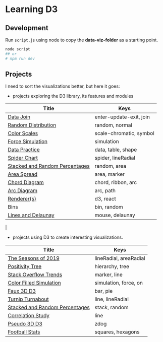 # Learning D3

## Development

Run `script.js` using node to copy the **data-viz-folder** as a starting point.

```bash
node script
## or
# npm run dev
```

## Projects

I need to sort the visualizations better, but here it goes:

- projects exploring the D3 library, its features and modules

| Title                                                                         | Keys                    |
| ----------------------------------------------------------------------------- | ----------------------- |
| [Data Join](https://codepen.io/borntofrappe/pen/wvaxwdY)                      | enter-update-exit, join |
| [Random Distribution](https://codepen.io/borntofrappe/pen/wvKwRoB)            | random, normal          |
| [Color Scales](https://codepen.io/borntofrappe/pen/yLYJpKq)                   | scale-chromatic, symbol |
| [Force Simulation](https://codepen.io/borntofrappe/pen/GRpNqpd)               | simulation              |
| [Data Practice](https://codepen.io/borntofrappe/pen/pojPJGa)                  | data, table, shape      |
| [Spider Chart](https://codepen.io/borntofrappe/pen/ZEbZxgb)                   | spider, lineRadial      |
| [Stacked and Random Percentages](https://codepen.io/borntofrappe/pen/QWjeEEg) | random, area            |
| [Area Spread](https://codepen.io/borntofrappe/pen/dyGbWLq)                    | area, marker            |
| [Chord Diagram](https://codepen.io/borntofrappe/pen/gOPObrL)                  | chord, ribbon, arc      |
| [Arc Diagram](https://codepen.io/borntofrappe/pen/RwrwdVv)                    | arc, path               |
| [Renderer(s)](https://codepen.io/borntofrappe/pen/zYrGwZV)                    | d3, react               |
| Bins                                                                          | bin, random             |
| [Lines and Delaunay](https://codepen.io/borntofrappe/pen/ExNQbax)             | mouse, delaunay         |

|

- projects using D3 to create interesting visualizations.

| Title                                                                         | Keys                   |
| ----------------------------------------------------------------------------- | ---------------------- |
| [The Seasons of 2019](https://codepen.io/borntofrappe/pen/jOPeKZp)            | lineRadial, areaRadial |
| [Positivity Tree](https://codepen.io/borntofrappe/pen/eYpNRRX)                | hierarchy, tree        |
| [Stack Overflow Trends](https://codepen.io/borntofrappe/pen/oNjjdeZ)          | marker, line           |
| [Color Filled Simulation](https://codepen.io/borntofrappe/pen/dyYOBzV)        | simulation, force, on  |
| [Faux 3D D3](https://codepen.io/borntofrappe/pen/NWGeZNV)                     | bar, pie               |
| [Turnip Turnabout](https://codepen.io/borntofrappe/pen/pojGaEZ)               | line, lineRadial       |
| [Stacked and Random Percentages](https://codepen.io/borntofrappe/pen/QWjeEEg) | stack, random          |
| [Correlation Study](https://codepen.io/borntofrappe/pen/VwvodeX)              | line                   |
| [Pseudo 3D D3](https://codepen.io/borntofrappe/pen/yLeBLYX)                   | zdog                   |
| [Football Stats](https://codepen.io/borntofrappe/pen/eYBeJjL)                 | squares, hexagons      |
